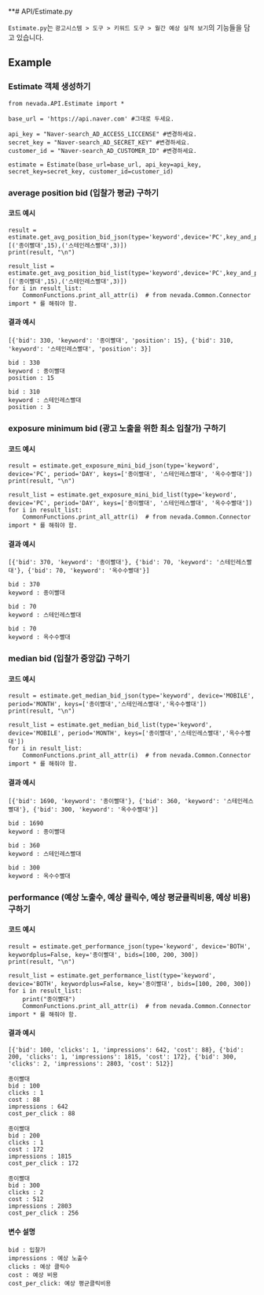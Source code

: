 **# API/Estimate.py

`Estimate.py`는 `광고시스템 > 도구 > 키워드 도구 > 월간 예상 실적 보기`의 기능들을 담고 있습니다.

## Example

### Estimate 객체 생성하기
    from nevada.API.Estimate import *
    
    base_url = 'https://api.naver.com' #그대로 두세요.
    
    api_key = "Naver-search_AD_ACCESS_LICCENSE" #변경하세요.
    secret_key = "Naver-search_AD_SECRET_KEY" #변경하세요.
    customer_id = "Naver-search_AD_CUSTOMER_ID" #변경하세요.

    estimate = Estimate(base_url=base_url, api_key=api_key, secret_key=secret_key, customer_id=customer_id)
    
   
    
### average position bid (입찰가 평균) 구하기
#### 코드 예시
    result = estimate.get_avg_position_bid_json(type='keyword',device='PC',key_and_position_list=[('종이빨대',15),('스테인레스빨대',3)])
    print(result, "\n")
    
    result_list = estimate.get_avg_position_bid_list(type='keyword',device='PC',key_and_position_list=[('종이빨대',15),('스테인레스빨대',3)])
    for i in result_list:
        CommonFunctions.print_all_attr(i)  # from nevada.Common.Connector import * 를 해줘야 함.


#### 결과 예시
	[{'bid': 330, 'keyword': '종이빨대', 'position': 15}, {'bid': 310, 'keyword': '스테인레스빨대', 'position': 3}] 

    bid : 330
    keyword : 종이빨대
    position : 15
    
    bid : 310
    keyword : 스테인레스빨대
    position : 3
    
### exposure minimum bid (광고 노출을 위한 최소 입찰가) 구하기
#### 코드 예시
    result = estimate.get_exposure_mini_bid_json(type='keyword', device='PC', period='DAY', keys=['종이빨대', '스테인레스빨대', '옥수수빨대'])
    print(result, "\n")
    
    result_list = estimate.get_exposure_mini_bid_list(type='keyword', device='PC', period='DAY', keys=['종이빨대', '스테인레스빨대', '옥수수빨대'])
    for i in result_list:
        CommonFunctions.print_all_attr(i)  # from nevada.Common.Connector import * 를 해줘야 함.
		
#### 결과 예시
    [{'bid': 370, 'keyword': '종이빨대'}, {'bid': 70, 'keyword': '스테인레스빨대'}, {'bid': 70, 'keyword': '옥수수빨대'}] 
    
    bid : 370
    keyword : 종이빨대
    
    bid : 70
    keyword : 스테인레스빨대
    
    bid : 70
    keyword : 옥수수빨대

### median bid (입찰가 중앙값) 구하기
#### 코드 예시
    result = estimate.get_median_bid_json(type='keyword', device='MOBILE', period='MONTH', keys=['종이빨대','스테인레스빨대','옥수수빨대'])
    print(result, "\n")

    result_list = estimate.get_median_bid_list(type='keyword', device='MOBILE', period='MONTH', keys=['종이빨대','스테인레스빨대','옥수수빨대'])
    for i in result_list:
        CommonFunctions.print_all_attr(i)  # from nevada.Common.Connector import * 를 해줘야 함.
    
#### 결과 예시
    [{'bid': 1690, 'keyword': '종이빨대'}, {'bid': 360, 'keyword': '스테인레스빨대'}, {'bid': 300, 'keyword': '옥수수빨대'}] 
    
    bid : 1690
    keyword : 종이빨대
    
    bid : 360
    keyword : 스테인레스빨대
    
    bid : 300
    keyword : 옥수수빨대
 
    
### performance (예상 노출수, 예상 클릭수, 예상 평균클릭비용, 예상 비용) 구하기
#### 코드 예시
    result = estimate.get_performance_json(type='keyword', device='BOTH', keywordplus=False, key='종이빨대', bids=[100, 200, 300])
    print(result, "\n")
    
    result_list = estimate.get_performance_list(type='keyword', device='BOTH', keywordplus=False, key='종이빨대', bids=[100, 200, 300])
    for i in result_list:
        print("종이빨대")
        CommonFunctions.print_all_attr(i)  # from nevada.Common.Connector import * 를 해줘야 함.

#### 결과 예시
	[{'bid': 100, 'clicks': 1, 'impressions': 642, 'cost': 88}, {'bid': 200, 'clicks': 1, 'impressions': 1815, 'cost': 172}, {'bid': 300, 'clicks': 2, 'impressions': 2803, 'cost': 512}] 

	종이빨대
	bid : 100
	clicks : 1
	cost : 88
	impressions : 642
	cost_per_click : 88
	
	종이빨대
	bid : 200
	clicks : 1
	cost : 172
	impressions : 1815
	cost_per_click : 172
	
	종이빨대
	bid : 300
	clicks : 2
	cost : 512
	impressions : 2803
	cost_per_click : 256
    
#### 변수 설명
    bid : 입찰가
    impressions : 예상 노출수
    clicks : 예상 클릭수
    cost : 예상 비용
    cost_per_click: 예상 평균클릭비용
